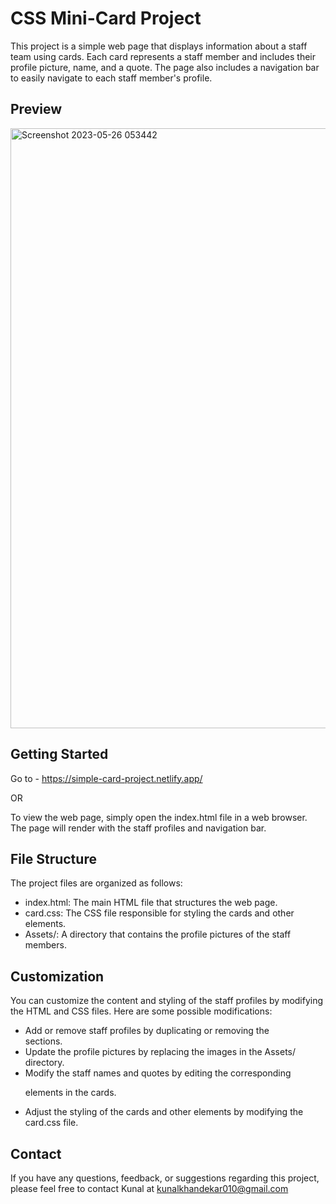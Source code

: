 # CSS Mini-Card Project

This project is a simple web page that displays information about a staff team using cards. Each card represents a staff member and includes their profile picture, name, and a quote. The page also includes a navigation bar to easily navigate to each staff member's profile.

## Preview

<img width="960" alt="Screenshot 2023-05-26 053442" src="https://github.com/KunalKhandekar/Card-Project/assets/134169718/a24e0456-3b15-4351-b795-51acdfca8307">

## Getting Started
Go to - https://simple-card-project.netlify.app/

OR

To view the web page, simply open the index.html file in a web browser. The page will render with the staff profiles and navigation bar.

## File Structure

The project files are organized as follows:

- index.html: The main HTML file that structures the web page.
- card.css: The CSS file responsible for styling the cards and other elements.
- Assets/: A directory that contains the profile pictures of the staff members.

## Customization

You can customize the content and styling of the staff profiles by modifying the HTML and CSS files. Here are some possible modifications:

- Add or remove staff profiles by duplicating or removing the <div class="card"> sections.
- Update the profile pictures by replacing the images in the Assets/ directory.
- Modify the staff names and quotes by editing the corresponding <p> elements in the cards.
- Adjust the styling of the cards and other elements by modifying the card.css file.

## Contact

If you have any questions, feedback, or suggestions regarding this project, please feel free to contact Kunal at kunalkhandekar010@gmail.com
